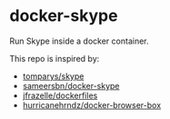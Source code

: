 docker-skype
===

Run Skype inside a docker container.

This repo is inspired by:
* [tomparys/skype](https://hub.docker.com/r/tomparys/skype/)
* [sameersbn/docker-skype](https://github.com/sameersbn/docker-skype)
* [jfrazelle/dockerfiles](https://github.com/jfrazelle/dockerfiles)
* [hurricanehrndz/docker-browser-box](https://github.com/hurricanehrndz/docker-browser-box)
